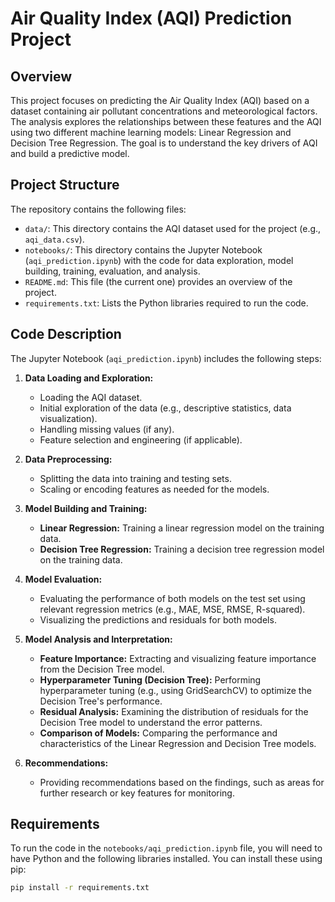 # Air Quality Index (AQI) Prediction Project

## Overview

This project focuses on predicting the Air Quality Index (AQI) based on a dataset containing air pollutant concentrations and meteorological factors. The analysis explores the relationships between these features and the AQI using two different machine learning models: Linear Regression and Decision Tree Regression. The goal is to understand the key drivers of AQI and build a predictive model.

## Project Structure

The repository contains the following files:

* `data/`: This directory contains the AQI dataset used for the project (e.g., `aqi_data.csv`).
* `notebooks/`: This directory contains the Jupyter Notebook (`aqi_prediction.ipynb`) with the code for data exploration, model building, training, evaluation, and analysis.
* `README.md`: This file (the current one) provides an overview of the project.
* `requirements.txt`: Lists the Python libraries required to run the code.

## Code Description

The Jupyter Notebook (`aqi_prediction.ipynb`) includes the following steps:

1.  **Data Loading and Exploration:**
    * Loading the AQI dataset.
    * Initial exploration of the data (e.g., descriptive statistics, data visualization).
    * Handling missing values (if any).
    * Feature selection and engineering (if applicable).

2.  **Data Preprocessing:**
    * Splitting the data into training and testing sets.
    * Scaling or encoding features as needed for the models.

3.  **Model Building and Training:**
    * **Linear Regression:** Training a linear regression model on the training data.
    * **Decision Tree Regression:** Training a decision tree regression model on the training data.

4.  **Model Evaluation:**
    * Evaluating the performance of both models on the test set using relevant regression metrics (e.g., MAE, MSE, RMSE, R-squared).
    * Visualizing the predictions and residuals for both models.

5.  **Model Analysis and Interpretation:**
    * **Feature Importance:** Extracting and visualizing feature importance from the Decision Tree model.
    * **Hyperparameter Tuning (Decision Tree):** Performing hyperparameter tuning (e.g., using GridSearchCV) to optimize the Decision Tree's performance.
    * **Residual Analysis:** Examining the distribution of residuals for the Decision Tree model to understand the error patterns.
    * **Comparison of Models:** Comparing the performance and characteristics of the Linear Regression and Decision Tree models.

6.  **Recommendations:**
    * Providing recommendations based on the findings, such as areas for further research or key features for monitoring.

## Requirements

To run the code in the `notebooks/aqi_prediction.ipynb` file, you will need to have Python and the following libraries installed. You can install these using pip:

```bash
pip install -r requirements.txt

